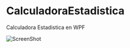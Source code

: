 # CalculadoraEstadistica
Calculadora Estadistica en WPF

![ScreenShot](https://raw.github.com/luarca84/CalculadoraEstadistica/master/Screenshot.png)
